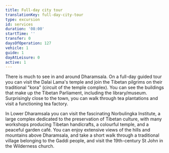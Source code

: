 ```yaml
---
title: Full-day city tour
translationKey: full-day-city-tour
type: excursion
id: services
duration: '08:00'
startTime: ''
transfer: 0
daysOfOperation: 127
vehicle: 1
guide: 1
dayAtLeisure: 0
active: 1
---
```

There is much to see in and around Dharamsala. On a full-day guided tour you can visit the Dalai Lama's temple and join the Tibetan pilgrims on their traditional "kora" (circuit of the temple complex). You can see the buildings that make up the Tibetan Parliament, including the library/museum. Surprisingly close to the town, you can walk through tea plantations and visit a functioning tea factory.  
   

In Lower Dharamsala you can visit the fascinating Norbulingka Institute, a large complex dedicated to the preservation of Tibetan culture, with many workshops producing Tibetan handicrafts, a colourful temple, and a peaceful garden café. You can enjoy extensive views of the hills and mountains above Dharamsala, and take a short walk through a traditional village belonging to the Gaddi people, and visit the 19th-century St John in the Wilderness church.